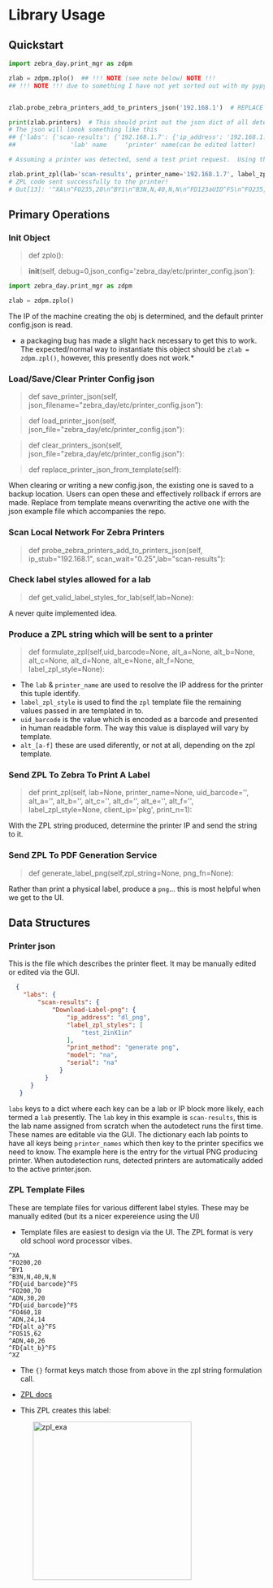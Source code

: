 # Library Usage

## Quickstart

```python
import zebra_day.print_mgr as zdpm

zlab = zdpm.zplo()  ## !!! NOTE (see note below) NOTE !!!
## !!! NOTE !!! due to something I have not yet sorted out with my pypy packaging, instantiating the print_mgr.zpl() class directly does not allow the class to see its package data files.  This hack solves the problem and returns you the same behaving object.


zlab.probe_zebra_printers_add_to_printers_json('192.168.1')  # REPLACE the IP stub with the correct value for your network. This may take a few min to run.  !! This command is not required if you've sucessuflly run the quickstart already, also, won't hurt.

print(zlab.printers)  # This should print out the json dict of all detected zebra printers. An empty dict, {}, is a failure of autodetection, and manual creation of the json file may be needed. If successful, the lab name assigned is 'scan-results', this may be edited latter.
# The json will loook something like this
## {'labs': {'scan-results': {'192.168.1.7': {'ip_address': '192.168.1.7', 'label_zpl_styles': ['test_2inX1in'], 'print_method': 'unk'}}}
##               'lab' name     'printer' name(can be edited latter)                              label_zpl_style

# Assuming a printer was detected, send a test print request.  Using the 'lab', 'printer' and 'label_zpl_style' above (you'd have your own IP/Name, other values should remain the same for now.  There are multiple label ZPL formats available, the test_2inX1in is for quick testing & only formats in the two UID values specified.

zlab.print_zpl(lab='scan-results', printer_name='192.168.1.7', label_zpl_style='test_2inX1in', uid_barcode="123aUID")
# ZPL code sent successfully to the printer!
# Out[13]: '^XA\n^FO235,20\n^BY1\n^B3N,N,40,N,N\n^FD123aUID^FS\n^FO235,70\n^ADN,30,20\n^FD123aUID^FS\n^FO235,115\n^ADN,25,12\n^FDalt_a^FS\n^FO235,145\n^ADN,25,12\n^FDalt_b^FS\n^FO70,180\n^FO235,170\n^ADN,30,20\n^FDalt_c^FS\n^FO490,180\n^ADN,25,12\n^FDalt_d^FS\n^XZ'
```

## Primary Operations

### Init Object
> def zplo():

> __init__(self, debug=0,json_config='zebra_day/etc/printer_config.json'):


  ```python
  import zebra_day.print_mgr as zdpm
  
  zlab = zdpm.zplo()
  ```

  The IP of the machine creating the obj is determined, and the default printer config.json is read.

  * a packaging bug has made a slight hack necessary to get this to work. The expected/normal way to instantiate this object should be `zlab = zdpm.zpl()`, however, this presently does not work.* 

### Load/Save/Clear Printer Config json
>  def save_printer_json(self, json_filename="zebra_day/etc/printer_config.json"):

>  def load_printer_json(self, json_file="zebra_day/etc/printer_config.json"):

>  def clear_printers_json(self, json_file="zebra_day/etc/printer_config.json"):

>  def replace_printer_json_from_template(self):

When clearing or writing a new config.json, the existing one is saved to a backup location. Users can open these and effectively rollback if errors are made. Replace from template means overwriting the active one with the json example file which accompanies the repo.


### Scan Local Network For Zebra Printers
  >  def probe_zebra_printers_add_to_printers_json(self, ip_stub="192.168.1", scan_wait="0.25",lab="scan-results"):
  
### Check label styles allowed for a lab    
> def get_valid_label_styles_for_lab(self,lab=None):

A never quite implemented idea.

### Produce a ZPL string which will be sent to a printer

>  def formulate_zpl(self,uid_barcode=None, alt_a=None, alt_b=None, alt_c=None, alt_d=None, alt_e=None, alt_f=None, label_zpl_style=None):

  * The `lab` & `printer_name` are used to resolve the IP address for the printer this tuple identify.
  * `label_zpl_style` is used to find the `zpl` template file the remaining values passed in are templated in to.
  * `uid_barcode` is the value which is encoded as a barcode and presented in human readable form. The way this value is displayed will vary by template.
  * `alt_[a-f]` these are used diferently, or not at all, depending on the zpl template.  

### Send ZPL To Zebra To Print A Label
> def print_zpl(self, lab=None, printer_name=None, uid_barcode='', alt_a='', alt_b='', alt_c='', alt_d='', alt_e='', alt_f='', label_zpl_style=None, client_ip='pkg', print_n=1):

With the ZPL string produced, determine the printer IP and send the string to it.

### Send ZPL To PDF Generation Service
>  def generate_label_png(self,zpl_string=None, png_fn=None):

Rather than print a physical label, produce a `png`... this is most helpful when we get to the UI.

## Data Structures

### Printer json
This is the file which describes the printer fleet. It may be manually edited or edited via the GUI.

```json
  {
    "labs": {
        "scan-results": {
            "Download-Label-png": {
                "ip_address": "dl_png",
                "label_zpl_styles": [
                    "test_2inX1in"
                ],
                "print_method": "generate png",
                "model": "na",
                "serial": "na"
              }
          }
      }
   }
```

  `labs` keys to a dict where each key can be a lab or IP block more likely, each termed a `lab` presently. The `lab` key in this example is `scan-results`, 
  this is the lab name assigned from scratch when the autodetect runs the first time. These names are editable via the GUI.
  The dictionary each lab points to have all keys being `printer_names` which then key to the printer specifics we need to know. The example here is the entry for the virtual PNG producing printer. When autodetection runs, detected printers are automatically added to the active printer.json.

### ZPL Template Files
These are template files for various different label styles. These may be manually edited (but its a nicer expereience using the UI)

* Template files are easiest to design via the UI. The ZPL format is very old school word processor vibes.

```text
^XA
^FO200,20
^BY1
^B3N,N,40,N,N
^FD{uid_barcode}^FS
^FO200,70
^ADN,30,20
^FD{uid_barcode}^FS
^FO460,18
^ADN,24,14
^FD{alt_a}^FS
^FO515,62
^ADN,40,26
^FD{alt_b}^FS
^XZ    
```

* The `{}` format keys match those from above in the zpl string formulation call.
* [ZPL docs](https://labelary.com/zpl.html)
* This ZPL creates this label:<ul>

    <img width="312" alt="zpl_exa" src="https://github.com/Daylily-Informatics/zebra_day/assets/4713659/9d2b53b3-03d0-4095-9622-64273734ff76">
